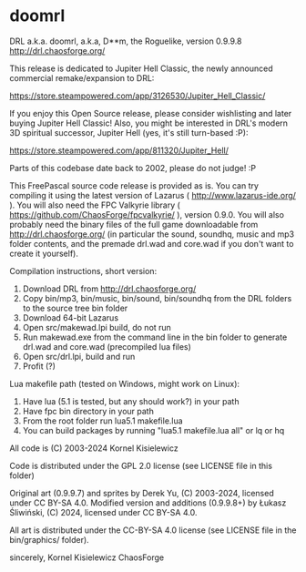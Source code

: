# doomrl

DRL a.k.a. doomrl, a.k.a, D**m, the Roguelike, version 0.9.9.8
http://drl.chaosforge.org/

This release is dedicated to Jupiter Hell Classic, the newly announced commercial remake/expansion to DRL:

https://store.steampowered.com/app/3126530/Jupiter_Hell_Classic/

If you enjoy this Open Source release, please consider wishlisting and later buying Jupiter Hell Classic! Also, you might be interested in DRL's modern 3D spiritual successor, Jupiter Hell (yes, it's still turn-based :P):

https://store.steampowered.com/app/811320/Jupiter_Hell/

Parts of this codebase date back to 2002, please do not judge! :P

This FreePascal source code release is provided as is. You can try compiling it using the latest version of Lazarus ( http://www.lazarus-ide.org/ ). You will also need the FPC Valkyrie library ( https://github.com/ChaosForge/fpcvalkyrie/ ), version 0.9.0. You will also probably need the binary files of the full game downloadable from http://drl.chaosforge.org/ (in particular the sound, soundhq, music and mp3 folder contents, and the premade drl.wad and core.wad if you don't want to create it yourself).

Compilation instructions, short version:

1. Download DRL from http://drl.chaosforge.org/
2. Copy bin/mp3, bin/music, bin/sound, bin/soundhq from the DRL folders to the source tree bin folder
3. Download 64-bit Lazarus
4. Open src/makewad.lpi build, do not run
5. Run makewad.exe from the command line in the bin folder to generate drl.wad and core.wad (precompiled lua files)
6. Open src/drl.lpi, build and run
7. Profit (?)

Lua makefile path (tested on Windows, might work on Linux):

1. Have lua (5.1 is tested, but any should work?) in your path
2. Have fpc bin directory in your path
3. From the root folder run lua5.1 makefile.lua
4. You can build packages by running "lua5.1 makefile.lua all" or lq or hq

All code is (C) 2003-2024 Kornel Kisielewicz

Code is distributed under the GPL 2.0 license (see LICENSE file in this folder)

Original art (0.9.9.7) and sprites by Derek Yu, (C) 2003-2024, licensed under CC BY-SA 4.0. Modified version and additions (0.9.9.8+) by Łukasz Śliwiński, (C) 2024, licensed under CC BY-SA 4.0.

All art is distributed under the CC-BY-SA 4.0 license (see LICENSE file in the bin/graphics/ folder).

sincerely,
Kornel Kisielewicz 
ChaosForge